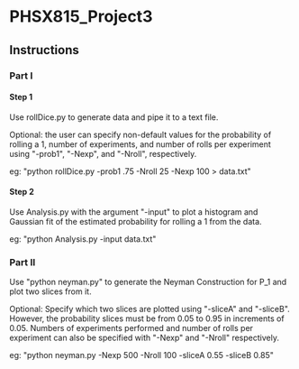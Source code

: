 # PHSX815_Project3

## Instructions

### Part I

#### Step 1
Use rollDice.py to generate data and pipe it to a text file.

Optional: the user can specify non-default values for the probability of rolling a 1, number of experiments, and number of rolls per experiment using "-prob1", "-Nexp", and "-Nroll", respectively.

eg: "python rollDice.py -prob1 .75 -Nroll 25 -Nexp 100 > data.txt"

#### Step 2
Use Analysis.py with the argument "-input" to plot a histogram and Gaussian fit of the estimated probability for rolling a 1 from the data.

eg: "python Analysis.py -input data.txt"


### Part II
Use "python neyman.py" to generate the Neyman Construction for P_1 and plot two slices from it.

Optional: Specify which two slices are plotted using "-sliceA" and "-sliceB". However, the probability slices must be from 0.05 to 0.95 in increments of 0.05. Numbers of experiments performed and number of rolls per experiment can also be specified with "-Nexp" and "-Nroll" respectively.

eg: "python neyman.py -Nexp 500 -Nroll 100 -sliceA 0.55 -sliceB 0.85"

